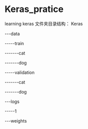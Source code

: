 # Keras_pratice
learning keras
文件夹目录结构：
Keras 

---data

-----train

-------cat

-------dog

-----validation

-------cat

-------dog

---logs

-----1

---weights

